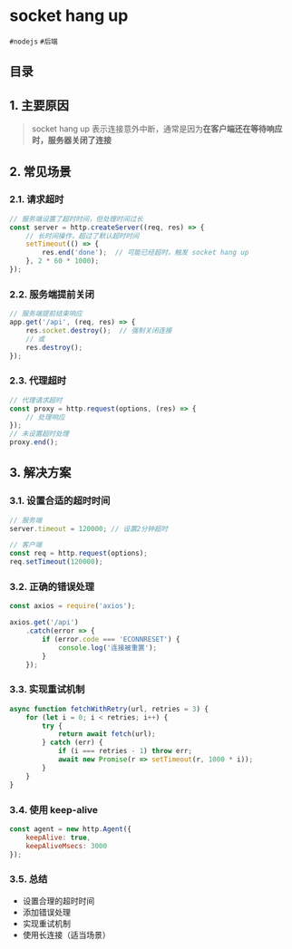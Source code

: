 
# socket hang up

 `#nodejs` `#后端`


## 目录
<!-- toc -->
 ## 1. 主要原因 

>  socket hang up 表示连接意外中断，通常是因为**在客户端还在等待响应时，服务器关闭了连接**

## 2. 常见场景

### 2.1. 请求超时

```javascript
// 服务端设置了超时时间，但处理时间过长
const server = http.createServer((req, res) => {
    // 长时间操作，超过了默认超时时间
    setTimeout(() => {
        res.end('done');  // 可能已经超时，触发 socket hang up
    }, 2 * 60 * 1000);
});
```

### 2.2. 服务端提前关闭

```javascript
// 服务端提前结束响应
app.get('/api', (req, res) => {
    res.socket.destroy();  // 强制关闭连接
    // 或
    res.destroy();
});
```

### 2.3. 代理超时

```javascript
// 代理请求超时
const proxy = http.request(options, (res) => {
    // 处理响应
});
// 未设置超时处理
proxy.end();
```

## 3. 解决方案

### 3.1. 设置合适的超时时间

```javascript
// 服务端
server.timeout = 120000; // 设置2分钟超时

// 客户端
const req = http.request(options);
req.setTimeout(120000);
```

### 3.2. 正确的错误处理

```javascript
const axios = require('axios');

axios.get('/api')
    .catch(error => {
        if (error.code === 'ECONNRESET') {
            console.log('连接被重置');
        }
    });
```

### 3.3. 实现重试机制

```javascript
async function fetchWithRetry(url, retries = 3) {
    for (let i = 0; i < retries; i++) {
        try {
            return await fetch(url);
        } catch (err) {
            if (i === retries - 1) throw err;
            await new Promise(r => setTimeout(r, 1000 * i));
        }
    }
}
```

### 3.4. 使用 keep-alive

```javascript hl:3
const agent = new http.Agent({
    keepAlive: true,
    keepAliveMsecs: 3000
});
```

### 3.5. 总结

- 设置合理的超时时间
- 添加错误处理
- 实现重试机制
- 使用长连接（适当场景）

